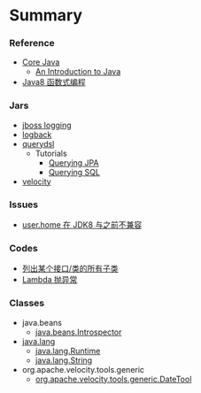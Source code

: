 # Summary

### Reference
- [Core Java](/corejava/README.md)
  - [An Introduction to Java](/corejava/101/README.md)
- [Java8 函数式编程](/java8/README.md)


### Jars
- [jboss logging](/jars/jboss-logging/README.md)
- [logback](/jars/logback/README.md)
- [querydsl](/jars/querydsl/README.md)
  - Tutorials
    - [Querying JPA](/javar/querydsl/tutorials/01.md)
    - [Querying SQL](/javar/querydsl/tutorials/03.md)
- [velocity](/jars/velocity/README.md)


### Issues
- [user.home 在 JDK8 与之前不兼容](/issues/user.home.md)


### Codes
- [列出某个接口/类的所有子类](/code/get-all-subclasses.md)
- [Lambda 抛异常](/code/lambda-throws-exception.md)


### Classes
- java.beans
  - [java.beans.Introspector](/api/java/beans/Introspector.md)
- [java.lang](/api/java/lang/README.md)
  - [java.lang.Runtime](/api/java/lang/Runtime.md)
  - [java.lang.String](/api/java/lang/String.md)
- org.apache.velocity.tools.generic
  - [org.apache.velocity.tools.generic.DateTool](/api/org/apache/velocity/tools/generic/DateTool.md)

